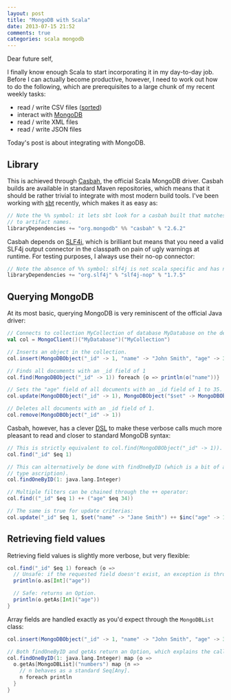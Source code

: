 ```yaml
---
layout: post
title: "MongoDB with Scala"
date: 2013-07-15 21:52
comments: true
categories: scala mongodb
---
```

Dear future self,

I finally know enough Scala to start incorporating it in my day-to-day job. Before I can actually become productive,
however, I need to work out how to do the following, which are prerequisites to a large chunk of my recent weekly tasks:

* read / write CSV files ([sorted](https://github.com/nrinaudo/scala-csv))
* interact with [MongoDB](http://www.mongodb.org)
* read / write XML files
* read / write JSON files

Today's post is about integrating with MongoDB.

<!-- more -->

## Library

This is achieved through [Casbah](http://mongodb.github.io/casbah/), the official Scala MongoDB driver. Casbah builds
are available in standard Maven repositories, which means that it should be rather trivial to integrate with most
modern build tools. I've been working with [sbt](http://www.scala-sbt.org) recently, which makes it as easy as:

```scala
// Note the %% symbol: it lets sbt look for a casbah built that matches the target version of Scala by appending it
// to artifact names.
libraryDependencies += "org.mongodb" %% "casbah" % "2.6.2"
```

Casbah depends on [SLF4j](http://www.slf4j.org), which is brilliant but means that you need a valid SLF4j output
connector in the classpath on pain of ugly warnings at runtime. For testing purposes, I always use their no-op
connector:

```scala
// Note the absence of %% symbol: slf4j is not scala specific and has no version number in its artifact names.
libraryDependencies += "org.slf4j" % "slf4j-nop" % "1.7.5"
```

## Querying MongoDB

At its most basic, querying MongoDB is very reminiscent of the official Java driver:
```scala
// Connects to collection MyCollection of database MyDatabase on the default port.
val col = MongoClient()("MyDatabase")("MyCollection")

// Inserts an object in the collection.
col.insert(MongoDBObject("_id" -> 1, "name" -> "John Smith", "age" -> 34))

// Finds all documents with an _id field of 1
col.find(MongoDBObject("_id" -> 1)) foreach {o => println(o("name"))}

// Sets the "age" field of all documents with an _id field of 1 to 35.
col.update(MongoDBObject("_id" -> 1), MongoDBObject("$set" -> MongoDBObject("age" -> 35)))

// Deletes all documents with an _id field of 1.
col.remove(MongoDBObject("_id" -> 1))
```

Casbah, however, has a clever [DSL](http://mongodb.github.io/casbah/guide/query_dsl.html) to make these verbose calls
much more pleasant to read and closer to standard MongoDB syntax:

```scala
// This is strictly equivalent to col.find(MongoDBObject("_id" -> 1)).
col.find("_id" $eq 1)

// This can alternatively be done with findOneByID (which is a bit of a pain with int ids, as you need to use
// type ascription).
col.findOneByID(1: java.lang.Integer)

// Multiple filters can be chained through the ++ operator:
col.find(("_id" $eq 1) ++ ("age" $eq 34))

// The same is true for update criterias:
col.update("_id" $eq 1, $set("name" -> "Jane Smith") ++ $inc("age" -> 1))
```


## Retrieving field values

Retrieving field values is slightly more verbose, but very flexible:
```scala
col.find("_id" $eq 1) foreach {o =>
  // Unsafe: if the requested field doesn't exist, an exception is thrown.
  println(o.as[Int]("age"))

  // Safe: returns an Option.
  println(o.getAs[Int]("age"))
}
```

Array fields are handled exactly as you'd expect through the `MongoDBList` class:
```scala
col.insert(MongoDBObject("_id" -> 1, "name" -> "John Smith", "age" -> 34, "numbers" -> MongoDBList(1, 2, 3, 4)))

// Both findOneByID and getAs return an Option, which explains the calls to map.
col.findOneByID(1: java.lang.Integer) map {o =>
  o.getAs[MongoDBList]("numbers") map {n =>
    // n behaves as a standard Seq[Any].
    n foreach println
  }
}
```
